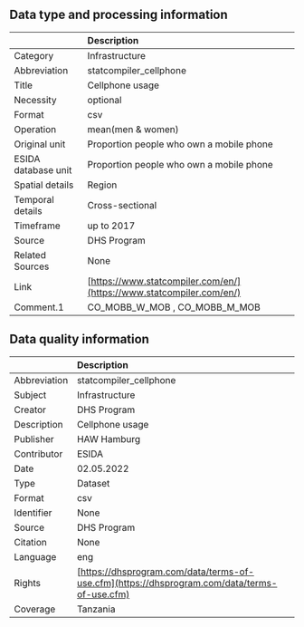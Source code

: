 ## Data type and processing information 

|                     | Description                                                          |
|:--------------------|:---------------------------------------------------------------------|
| Category            | Infrastructure                                                       |
| Abbreviation        | statcompiler_cellphone                                               |
| Title               | Cellphone usage                                                      |
| Necessity           | optional                                                             |
| Format              | csv                                                                  |
| Operation           | mean(men & women)                                                    |
| Original unit       | Proportion people who own a mobile phone                             |
| ESIDA database unit | Proportion people who own a mobile phone                             |
| Spatial details     | Region                                                               |
| Temporal details    | Cross-sectional                                                      |
| Timeframe           | up to 2017                                                           |
| Source              | DHS Program                                                          |
| Related Sources     | None                                                                 |
| Link                | [https://www.statcompiler.com/en/](https://www.statcompiler.com/en/) |
| Comment.1           | CO_MOBB_W_MOB , CO_MOBB_M_MOB                                        |

## Data quality information 

|              | Description                                                                                  |
|:-------------|:---------------------------------------------------------------------------------------------|
| Abbreviation | statcompiler_cellphone                                                                       |
| Subject      | Infrastructure                                                                               |
| Creator      | DHS Program                                                                                  |
| Description  | Cellphone usage                                                                              |
| Publisher    | HAW Hamburg                                                                                  |
| Contributor  | ESIDA                                                                                        |
| Date         | 02.05.2022                                                                                   |
| Type         | Dataset                                                                                      |
| Format       | csv                                                                                          |
| Identifier   | None                                                                                         |
| Source       | DHS Program                                                                                  |
| Citation     | None                                                                                         |
| Language     | eng                                                                                          |
| Rights       | [https://dhsprogram.com/data/terms-of-use.cfm](https://dhsprogram.com/data/terms-of-use.cfm) |
| Coverage     | Tanzania                                                                                     |